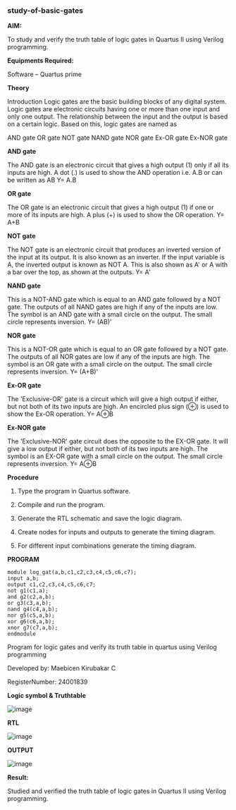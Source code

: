 ### study-of-basic-gates

**AIM:** 

To study and verify the truth table of logic gates in Quartus II using Verilog programming.

**Equipments Required:**

Software – Quartus prime 

**Theory**

Introduction Logic gates are the basic building blocks of any digital system. Logic gates are electronic circuits having one or more than one input and only one output. The relationship between the input and the output is based on a certain logic. Based on this, logic gates are named as

AND gate OR gate NOT gate NAND gate NOR gate Ex-OR gate Ex-NOR gate

**AND gate**

The AND gate is an electronic circuit that gives a high output (1) only if all its inputs are high. A dot (.) is used to show the AND operation i.e. A.B or can be written as AB
Y= A.B

**OR gate** 

The OR gate is an electronic circuit that gives a high output (1) if one or more of its inputs are high. A plus (+) is used to show the OR operation.
Y= A+B

**NOT gate**

The NOT gate is an electronic circuit that produces an inverted version of the input at its output. It is also known as an inverter. If the input variable is A, the inverted output is known as NOT A. This is also shown as A' or A with a bar over the top, as shown at the outputs.
Y= A'

**NAND gate**

This is a NOT-AND gate which is equal to an AND gate followed by a NOT gate. The outputs of all NAND gates are high if any of the inputs are low. The symbol is an AND gate with a small circle on the output. The small circle represents inversion.
Y= (AB)’

**NOR gate**

This is a NOT-OR gate which is equal to an OR gate followed by a NOT gate. The outputs of all NOR gates are low if any of the inputs are high. The symbol is an OR gate with a small circle on the output. The small circle represents inversion.
Y= (A+B)’

**Ex-OR gate**

The 'Exclusive-OR' gate is a circuit which will give a high output if either, but not both of its two inputs are high. An encircled plus sign (⊕) is used to show the Ex-OR operation.
Y= A⊕B

**Ex-NOR gate**

The 'Exclusive-NOR' gate circuit does the opposite to the EX-OR gate. It will give a low output if either, but not both of its two inputs are high. The symbol is an EX-OR gate with a small circle on the output. The small circle represents inversion.
Y= A⊕B

**Procedure** 

1.	Type the program in Quartus software.

2.	Compile and run the program.

3.	Generate the RTL schematic and save the logic diagram.

4.	Create nodes for inputs and outputs to generate the timing diagram.

5.	For different input combinations generate the timing diagram.


**PROGRAM**

```
module log_gat(a,b,c1,c2,c3,c4,c5,c6,c7);
input a,b;
output c1,c2,c3,c4,c5,c6,c7;
not g1(c1,a);
and g2(c2,a,b);
or g3(c3,a,b);
nand g4(c4,a,b);
nor g5(c5,a,b);
xor g6(c6,a,b);
xnor g7(c7,a,b);
endmodule

```

Program for logic gates and verify its truth table in quartus using Verilog programming

Developed by: Maebicen Kirubakar C

RegisterNumber: 24001839
 
**Logic symbol & Truthtable**

![image](https://github.com/user-attachments/assets/8c391ac8-82ab-40e1-8043-884fb4561c7d)


**RTL** 

![image](https://github.com/user-attachments/assets/4d954e0d-4dcc-4a11-9336-444239c1fef6)


**OUTPUT**

![image](https://github.com/user-attachments/assets/53fc2337-6d5f-46ee-bb14-832209e0cd43)


**Result:**

Studied and verified the truth table of logic gates in Quartus II using Verilog programming.
